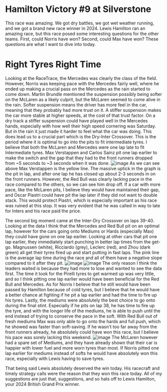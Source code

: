 # Hamilton Victory #9 at Silverstone
This race was amazing. We got dry battles, we got wet weather running, and we got a brand new race winner in 2024. Lewis Hamilton ran an amazing race, but this race posed some interesting questions for the other 
teams. First, could Norris have won? Second, could Max have won? These questions are what I want to dive into today. 

# Right Tyres Right Time
Looking at the RaceTrace, the Mercedes was clearly the class of the field. However, Norris was keeping pace with the Mercedes fairly well, where he ended up making a crucial pass on the Mercedes as the rain started to come down. Martin Brundle mentioned the suspension possibly being softer on the McLaren as a likely culprit, but the McLaren seemed to come alive in the rain. Softer suspension means the driver has more feel in the car, meaning that they probably had more trust on it. A stiffer suspension makes the car more stable at higher speeds, at the cost of that trust factor. On a dry track a stiffer suspension could have played well in the Mercedes hands, especially with how well their high speed cornering was Saturday. But in the rain it just made it harder to feel what the car was doing. This does lead us to a crucial part which is the Dry-Inter Crossover. This is the period where it is optimal to go into the pits to fit intermediate tyres. I believe that both the McLaren and Mercedes were one lap late to fit Intermediate tyres. Max Verstappen and Carlos Sainz pit one lap earlier to make the switch and the gap that they had to the front runners dropped from ~5 seconds to ~3 seconds when it was done. 
![image](https://github.com/fiiiiive/F1-2024-Season/assets/98725594/3610771d-8700-47fa-9700-9c70352af4cf)
As we can see above Max Verstappen is the yellow line. The massive uptick in the graph is the pit in lap, and after one lap he has closed up about 2-3 seconds in on the front runners. However, the Red Bull was clearly lacking pace in the race compared to the others, so we can see him drop off. If a car with more pace, like the McLaren pits, I believe they would have maintained their gap, and Oscar Piastri could have pit the lap later if they did not want to double stack. This would protect Piastri, which is especially important as his race was ruined at this stop. It was very evident that he was called in way to late for Inters and his race paid the price. 

The second big moment came at the Inter-Dry Crossover on laps 39-40. Looking at the data I think that the Mercedes and Red Bull pit on an optimal lap, however for the cars going onto Mediums or Hards (especially Max) they could have gone on one lap earlier. Looking at other cars that pit one lap earlier, they immediately start punching in better lap times from the get-go. Magnussen (white), Ricciardo (grey), Leclerc (red), and Zhou (dark green) all get their tyres fired up and start putting in fast laps. The pink line is the average lap time during the race and all of them have a negative slope compared to it after they pit. 
![image](https://github.com/fiiiiive/F1-2024-Season/assets/98725594/02c64620-da32-4020-a45b-e97b3e858bc5)
![image](https://github.com/fiiiiive/F1-2024-Season/assets/98725594/7b9d0eab-0af2-49ae-9936-c130e675434c)
The only reason I think the leaders waited is because they had more to lose and wanted to see the data first. The time it took for the Pirelli tyres to get warmed up was very little, and so I think pitting one lap earlier would have been beneficial for the Red Bull and Mercedes. As for Norris I believe that he still would have been passed by Hamilton because of cold tyres, but I believe that he would have a better chance at fighting if he pit a lap earlier and had the time to fire up his tyres. Lastly, the mediums were absolutely the best choice to go onto during the final stint. Especially if he pits on lap 38, he has time to fire up the tyre, and with the longer life of the mediums, he is able to push until the end instead of trying to conserve the pace in the soft. With Red Bull out of fresh mediums Max was only able to go onto the hards and full push, which he showed was faster than soft-saving. If he wasn't too far away from the front runners already, he absolutely could have won this race, but I believe his pace was sorely lacking this weekend. 
![image](https://github.com/fiiiiive/F1-2024-Season/assets/98725594/044347b8-4477-40fa-8019-32106103a883)
The McLaren however had a spare set of Mediums, and they have already shown that their car is happier with lower fuel and more worn tyres than most. If Norris pitted one lap earlier for mediums instead of softs he would have absolutely won this race, especially with Lewis having to save tyres. 

That being said Lewis absolutely deserved the win today. His racecraft and timely strategy calls were the reason that they won this race today. All of my suggestions are just that, suggestions, and so hats off to Lewis Hamilton, your 2024 British Grand Prix winner. 
